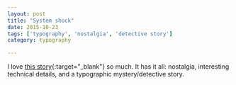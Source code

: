 ```yaml
---
layout: post
title: "System shock"
date: 2015-10-23
tags: ['typography', 'nostalgia', 'detective story']
category: typography

---
```

I love [this story](https://medium.com/@mwichary/system-shock-6b1dc6d6596f){:target="_blank"} so much. It has it all: nostalgia, interesting technical details, and a typographic mystery/detective story.

